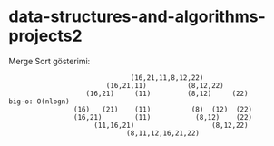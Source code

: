 # data-structures-and-algorithms-projects2

Merge Sort gösterimi:

                                  (16,21,11,8,12,22)
                            (16,21,11)          (8,12,22)
                       (16,21)     (11)         (8,12)     (22)                     big-o: O(nlogn)
                    (16)   (21)    (11)          (8)  (12)  (22)
                    (16,21)        (11)           (8,12)    (22)
                         (11,16,21)                   (8,12,22)
                                 (8,11,12,16,21,22)

